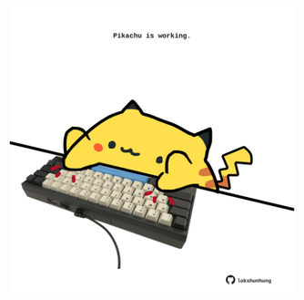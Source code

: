<!-- built at 21/05/2025, 00:01:31 UTC -->
<p align="center">
  <img width="500" height="500" src="./ReadmeImage.svg">
</p>
